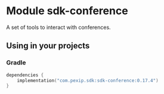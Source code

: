 # Module sdk-conference

A set of tools to interact with conferences.

## Using in your projects

### Gradle

```kotlin
dependencies {
    implementation("com.pexip.sdk:sdk-conference:0.17.4")
}
```
